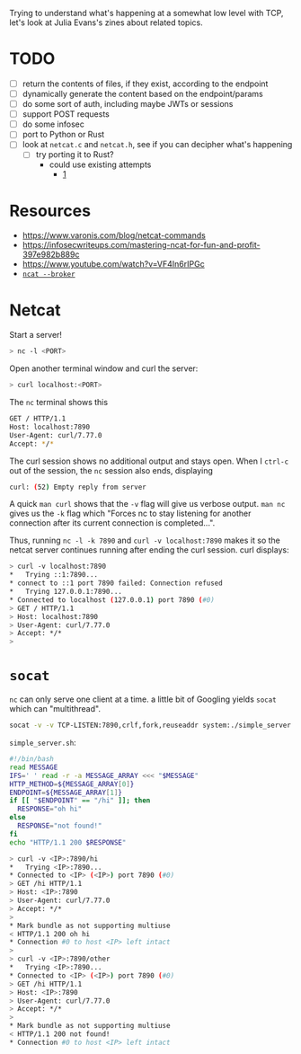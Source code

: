Trying to understand what's happening at a somewhat low level with TCP, let's look at Julia Evans's zines about related topics.

# TODO
- [ ] return the contents of files, if they exist, according to the endpoint
- [ ] dynamically generate the content based on the endpoint/params
- [ ] do some sort of auth, including maybe JWTs or sessions
- [ ] support POST requests
- [ ] do some infosec
- [ ] port to Python or Rust
- [ ] look at `netcat.c` and `netcat.h`, see if you can decipher what's happening
    - [ ] try porting it to Rust?
      - could use existing attempts
         - [1](https://github.com/Dhole/rust-netcat)

# Resources
- https://www.varonis.com/blog/netcat-commands
- https://infosecwriteups.com/mastering-ncat-for-fun-and-profit-397e982b889c
- https://www.youtube.com/watch?v=VF4In6rIPGc
- [`ncat --broker`](https://stackoverflow.com/a/47865255)

# Netcat
Start a server!
```bash
> nc -l <PORT>
```

Open another terminal window and curl the server:

```bash
> curl localhost:<PORT>
```

The `nc` terminal shows this
```bash
GET / HTTP/1.1
Host: localhost:7890
User-Agent: curl/7.77.0
Accept: */*
```

The curl session shows no additional output and stays open. When I `ctrl-c` out of the session, the `nc` session also ends, displaying

```bash
curl: (52) Empty reply from server
```

A quick `man curl` shows that the `-v` flag will give us verbose output. `man nc` gives us the `-k` flag which "Forces nc to stay listening for another connection after its current connection is completed...".

Thus, running `nc -l -k 7890` and `curl -v localhost:7890` makes it so the netcat server continues running after ending the curl session. curl displays:
  
```bash                                                                            
> curl -v localhost:7890                                                           
*   Trying ::1:7890...                                                             
* connect to ::1 port 7890 failed: Connection refused                              
*   Trying 127.0.0.1:7890...                                                       
* Connected to localhost (127.0.0.1) port 7890 (#0)                                
> GET / HTTP/1.1                                                                   
> Host: localhost:7890                                                             
> User-Agent: curl/7.77.0                                                          
> Accept: */*                                                                      
>
```

# `socat`
`nc` can only serve one client at a time. a little bit of Googling yields `socat` which can "multithread".

```bash
socat -v -v TCP-LISTEN:7890,crlf,fork,reuseaddr system:./simple_server.sh
```

`simple_server.sh`:

```bash
#!/bin/bash
read MESSAGE
IFS=' ' read -r -a MESSAGE_ARRAY <<< "$MESSAGE"
HTTP_METHOD=${MESSAGE_ARRAY[0]}
ENDPOINT=${MESSAGE_ARRAY[1]}
if [[ "$ENDPOINT" == "/hi" ]]; then
  RESPONSE="oh hi"
else 
  RESPONSE="not found!"
fi
echo "HTTP/1.1 200 $RESPONSE"
```

```bash
> curl -v <IP>:7890/hi
*   Trying <IP>:7890...
* Connected to <IP> (<IP>) port 7890 (#0)
> GET /hi HTTP/1.1
> Host: <IP>:7890
> User-Agent: curl/7.77.0
> Accept: */*
> 
* Mark bundle as not supporting multiuse
< HTTP/1.1 200 oh hi
* Connection #0 to host <IP> left intact
> 
> curl -v <IP>:7890/other
*   Trying <IP>:7890...
* Connected to <IP> (<IP>) port 7890 (#0)
> GET /hi HTTP/1.1
> Host: <IP>:7890
> User-Agent: curl/7.77.0
> Accept: */*
> 
* Mark bundle as not supporting multiuse
< HTTP/1.1 200 not found!
* Connection #0 to host <IP> left intact
```
